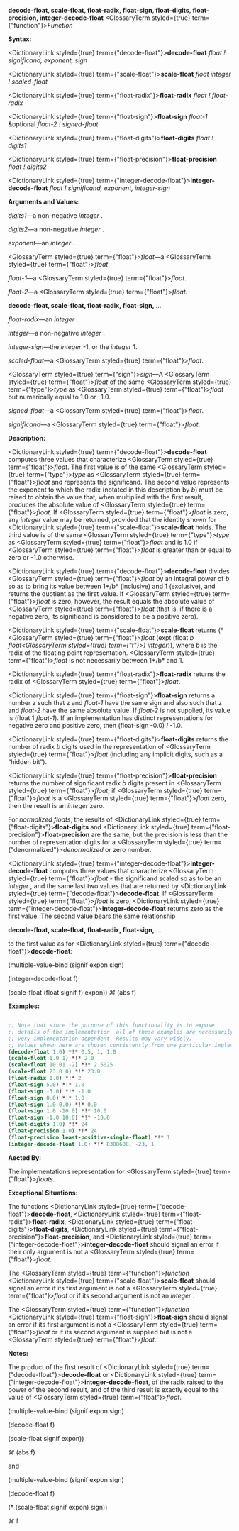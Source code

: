 **decode-float, scale-float, float-radix, float-sign, float-digits, float-precision, integer-decode-float** <GlossaryTerm styled={true} term={"function"}><i>Function</i></GlossaryTerm> 



**Syntax:** 



<DictionaryLink styled={true} term={"decode-float"}><b>decode-float</b></DictionaryLink> *float ! significand, exponent, sign* 



<DictionaryLink styled={true} term={"scale-float"}><b>scale-float</b></DictionaryLink> *float integer ! scaled-float* 



<DictionaryLink styled={true} term={"float-radix"}><b>float-radix</b></DictionaryLink> *float ! float-radix* 



<DictionaryLink styled={true} term={"float-sign"}><b>float-sign</b></DictionaryLink> *float-1* &amp;optional *float-2 ! signed-float* 



<DictionaryLink styled={true} term={"float-digits"}><b>float-digits</b></DictionaryLink> *float ! digits1* 



<DictionaryLink styled={true} term={"float-precision"}><b>float-precision</b></DictionaryLink> *float ! digits2* 



<DictionaryLink styled={true} term={"integer-decode-float"}><b>integer-decode-float</b></DictionaryLink> *float ! significand, exponent, integer-sign* 



**Arguments and Values:** 



*digits1*—a non-negative *integer* . 



*digits2*—a non-negative *integer* . 



*exponent*—an *integer* . 



<GlossaryTerm styled={true} term={"float"}><i>float</i></GlossaryTerm>—a <GlossaryTerm styled={true} term={"float"}><i>float</i></GlossaryTerm>. 



*float-1*—a <GlossaryTerm styled={true} term={"float"}><i>float</i></GlossaryTerm>. 



*float-2*—a <GlossaryTerm styled={true} term={"float"}><i>float</i></GlossaryTerm>. 







 



 



**decode-float, scale-float, float-radix, float-sign,** *...* 



*float-radix*—an *integer* . 



*integer*—a non-negative *integer* . 



*integer-sign*—the *integer* -1, or the *integer* 1. 



*scaled-float*—a <GlossaryTerm styled={true} term={"float"}><i>float</i></GlossaryTerm>. 



<GlossaryTerm styled={true} term={"sign"}><i>sign</i></GlossaryTerm>—A <GlossaryTerm styled={true} term={"float"}><i>float</i></GlossaryTerm> of the same <GlossaryTerm styled={true} term={"type"}><i>type</i></GlossaryTerm> as <GlossaryTerm styled={true} term={"float"}><i>float</i></GlossaryTerm> but numerically equal to 1.0 or -1.0. 



*signed-float*—a <GlossaryTerm styled={true} term={"float"}><i>float</i></GlossaryTerm>. 



*significand*—a <GlossaryTerm styled={true} term={"float"}><i>float</i></GlossaryTerm>. 



**Description:** 



<DictionaryLink styled={true} term={"decode-float"}><b>decode-float</b></DictionaryLink> computes three values that characterize <GlossaryTerm styled={true} term={"float"}><i>float</i></GlossaryTerm>. The first value is of the same <GlossaryTerm styled={true} term={"type"}><i>type</i></GlossaryTerm> as <GlossaryTerm styled={true} term={"float"}><i>float</i></GlossaryTerm> and represents the significand. The second value represents the exponent to which the radix (notated in this description by *b*) must be raised to obtain the value that, when multiplied with the first result, produces the absolute value of <GlossaryTerm styled={true} term={"float"}><i>float</i></GlossaryTerm>. If <GlossaryTerm styled={true} term={"float"}><i>float</i></GlossaryTerm> is zero, any *integer* value may be returned, provided that the identity shown for <DictionaryLink styled={true} term={"scale-float"}><b>scale-float</b></DictionaryLink> holds. The third value is of the same <GlossaryTerm styled={true} term={"type"}><i>type</i></GlossaryTerm> as <GlossaryTerm styled={true} term={"float"}><i>float</i></GlossaryTerm> and is 1.0 if <GlossaryTerm styled={true} term={"float"}><i>float</i></GlossaryTerm> is greater than or equal to zero or -1.0 otherwise. 



<DictionaryLink styled={true} term={"decode-float"}><b>decode-float</b></DictionaryLink> divides <GlossaryTerm styled={true} term={"float"}><i>float</i></GlossaryTerm> by an integral power of *b* so as to bring its value between 1*/b* (inclusive) and 1 (exclusive), and returns the quotient as the first value. If <GlossaryTerm styled={true} term={"float"}><i>float</i></GlossaryTerm> is zero, however, the result equals the absolute value of <GlossaryTerm styled={true} term={"float"}><i>float</i></GlossaryTerm> (that is, if there is a negative zero, its significand is considered to be a positive zero). 



<DictionaryLink styled={true} term={"scale-float"}><b>scale-float</b></DictionaryLink> returns (\* <GlossaryTerm styled={true} term={"float"}><i>float</i></GlossaryTerm> (expt (float *b float<GlossaryTerm styled={true} term={"t"}><i>) </i></GlossaryTerm>integer*)), where *b* is the radix of the floating point representation. <GlossaryTerm styled={true} term={"float"}><i>float</i></GlossaryTerm> is not necessarily between 1*/b* and 1. 



<DictionaryLink styled={true} term={"float-radix"}><b>float-radix</b></DictionaryLink> returns the radix of <GlossaryTerm styled={true} term={"float"}><i>float</i></GlossaryTerm>. 



<DictionaryLink styled={true} term={"float-sign"}><b>float-sign</b></DictionaryLink> returns a number z such that z and *float-1* have the same sign and also such that z and *float-2* have the same absolute value. If *float-2* is not supplied, its value is (float 1 *float-1*). If an implementation has distinct representations for negative zero and positive zero, then (float-sign -0.0) *!* -1.0. 



<DictionaryLink styled={true} term={"float-digits"}><b>float-digits</b></DictionaryLink> returns the number of radix *b* digits used in the representation of <GlossaryTerm styled={true} term={"float"}><i>float</i></GlossaryTerm> (including any implicit digits, such as a “hidden bit”). 



<DictionaryLink styled={true} term={"float-precision"}><b>float-precision</b></DictionaryLink> returns the number of significant radix *b* digits present in <GlossaryTerm styled={true} term={"float"}><i>float</i></GlossaryTerm>; if <GlossaryTerm styled={true} term={"float"}><i>float</i></GlossaryTerm> is a <GlossaryTerm styled={true} term={"float"}><i>float</i></GlossaryTerm> zero, then the result is an *integer* zero. 



For *normalized floats*, the results of <DictionaryLink styled={true} term={"float-digits"}><b>float-digits</b></DictionaryLink> and <DictionaryLink styled={true} term={"float-precision"}><b>float-precision</b></DictionaryLink> are the same, but the precision is less than the number of representation digits for a <GlossaryTerm styled={true} term={"denormalized"}><i>denormalized</i></GlossaryTerm> or zero number. 



<DictionaryLink styled={true} term={"integer-decode-float"}><b>integer-decode-float</b></DictionaryLink> computes three values that characterize <GlossaryTerm styled={true} term={"float"}><i>float</i></GlossaryTerm> - the significand scaled so as to be an *integer* , and the same last two values that are returned by <DictionaryLink styled={true} term={"decode-float"}><b>decode-float</b></DictionaryLink>. If <GlossaryTerm styled={true} term={"float"}><i>float</i></GlossaryTerm> is zero, <DictionaryLink styled={true} term={"integer-decode-float"}><b>integer-decode-float</b></DictionaryLink> returns zero as the first value. The second value bears the same relationship 







 



 



**decode-float, scale-float, float-radix, float-sign,** *...* 



to the first value as for <DictionaryLink styled={true} term={"decode-float"}><b>decode-float</b></DictionaryLink>: 



(multiple-value-bind (signif expon sign) 



(integer-decode-float f) 



(scale-float (float signif f) expon)) *⌘* (abs f) 



**Examples:**
```lisp

;; Note that since the purpose of this functionality is to expose 
;; details of the implementation, all of these examples are necessarily 
;; very implementation-dependent. Results may vary widely. 
;; Values shown here are chosen consistently from one particular implementation. (decode-float .5) *!* 0.5, 0, 1.0 
(decode-float 1.0) *!* 0.5, 1, 1.0 
(scale-float 1.0 1) *!* 2.0 
(scale-float 10.01 -2) *!* 2.5025 
(scale-float 23.0 0) *!* 23.0 
(float-radix 1.0) *!* 2 
(float-sign 5.0) *!* 1.0 
(float-sign -5.0) *!* -1.0 
(float-sign 0.0) *!* 1.0 
(float-sign 1.0 0.0) *!* 0.0 
(float-sign 1.0 -10.0) *!* 10.0 
(float-sign -1.0 10.0) *!* -10.0 
(float-digits 1.0) *!* 24 
(float-precision 1.0) *!* 24 
(float-precision least-positive-single-float) *!* 1 
(integer-decode-float 1.0) *!* 8388608, -23, 1 

```
**Aected By:** 



The implementation’s representation for <GlossaryTerm styled={true} term={"float"}><i>floats</i></GlossaryTerm>. 



**Exceptional Situations:** 



The functions <DictionaryLink styled={true} term={"decode-float"}><b>decode-float</b></DictionaryLink>, <DictionaryLink styled={true} term={"float-radix"}><b>float-radix</b></DictionaryLink>, <DictionaryLink styled={true} term={"float-digits"}><b>float-digits</b></DictionaryLink>, <DictionaryLink styled={true} term={"float-precision"}><b>float-precision</b></DictionaryLink>, and <DictionaryLink styled={true} term={"integer-decode-float"}><b>integer-decode-float</b></DictionaryLink> should signal an error if their only argument is not a <GlossaryTerm styled={true} term={"float"}><i>float</i></GlossaryTerm>. 



The <GlossaryTerm styled={true} term={"function"}><i>function</i></GlossaryTerm> <DictionaryLink styled={true} term={"scale-float"}><b>scale-float</b></DictionaryLink> should signal an error if its first argument is not a <GlossaryTerm styled={true} term={"float"}><i>float</i></GlossaryTerm> or if its second argument is not an *integer* . 



The <GlossaryTerm styled={true} term={"function"}><i>function</i></GlossaryTerm> <DictionaryLink styled={true} term={"float-sign"}><b>float-sign</b></DictionaryLink> should signal an error if its first argument is not a <GlossaryTerm styled={true} term={"float"}><i>float</i></GlossaryTerm> or if its second argument is supplied but is not a <GlossaryTerm styled={true} term={"float"}><i>float</i></GlossaryTerm>. 



**Notes:** 



The product of the first result of <DictionaryLink styled={true} term={"decode-float"}><b>decode-float</b></DictionaryLink> or <DictionaryLink styled={true} term={"integer-decode-float"}><b>integer-decode-float</b></DictionaryLink>, of the radix raised to the power of the second result, and of the third result is exactly equal to the value of <GlossaryTerm styled={true} term={"float"}><i>float</i></GlossaryTerm>. 



(multiple-value-bind (signif expon sign) 







 



 



(decode-float f) 



(scale-float signif expon)) 



*⌘* (abs f) 



and 



(multiple-value-bind (signif expon sign) 



(decode-float f) 



(\* (scale-float signif expon) sign)) 



*⌘* f 



